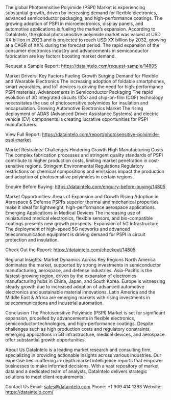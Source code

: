 The global Photosensitive Polyimide (PSPI) Market is experiencing substantial growth, driven by increasing demand for flexible electronics, advanced semiconductor packaging, and high-performance coatings. The growing adoption of PSPI in microelectronics, display panels, and automotive applications is fueling the market’s expansion.
According to DataIntelo, the global photosensitive polyimide market was valued at USD XX billion in 2023 and is projected to reach USD XX billion by 2032, growing at a CAGR of XX% during the forecast period. The rapid expansion of the consumer electronics industry and advancements in semiconductor fabrication are key factors boosting market demand.

Request a Sample Report: https://dataintelo.com/request-sample/14805

Market Drivers: Key Factors Fueling Growth
Surging Demand for Flexible and Wearable Electronics
The increasing adoption of foldable smartphones, smart wearables, and IoT devices is driving the need for high-performance PSPI materials.
Advancements in Semiconductor Packaging
The rapid evolution of 3D integrated circuits (ICs) and chip-on-film (COF) technology necessitates the use of photosensitive polyimides for insulation and encapsulation.
Growing Automotive Electronics Market
The rising deployment of ADAS (Advanced Driver Assistance Systems) and electric vehicle (EV) components is creating lucrative opportunities for PSPI manufacturers.

View Full Report: https://dataintelo.com/report/photosensitive-polyimide-pspi-market

Market Restraints: Challenges Hindering Growth
High Manufacturing Costs
The complex fabrication processes and stringent quality standards of PSPI contribute to higher production costs, limiting market penetration in cost-sensitive regions.
Stringent Environmental Regulations
Regulatory restrictions on chemical compositions and emissions impact the production and adoption of photosensitive polyimides in certain regions.

Enquire Before Buying: https://dataintelo.com/enquiry-before-buying/14805

Market Opportunities: Areas of Expansion and Growth
Rising Adoption in Aerospace & Defense
PSPI’s superior thermal and mechanical properties make it ideal for lightweight, high-performance aerospace applications.
Emerging Applications in Medical Devices
The increasing use of miniaturized medical electronics, flexible sensors, and bio-compatible coatings presents new growth prospects.
Expansion of 5G Infrastructure
The deployment of high-speed 5G networks and advanced telecommunication equipment is driving demand for PSPI in circuit protection and insulation.

Check Out the Report: https://dataintelo.com/checkout/14805

Regional Insights: Market Dynamics Across Key Regions
North America dominates the market, supported by strong investments in semiconductor manufacturing, aerospace, and defense industries.
Asia-Pacific is the fastest-growing region, driven by the expansion of electronics manufacturing hubs in China, Japan, and South Korea.
Europe is witnessing steady growth due to increased adoption of advanced automotive electronics and sustainable material innovations.
Latin America and the Middle East & Africa are emerging markets with rising investments in telecommunications and industrial automation.

Conclusion
The Photosensitive Polyimide (PSPI) Market is set for significant expansion, propelled by advancements in flexible electronics, semiconductor technologies, and high-performance coatings. Despite challenges such as high production costs and regulatory constraints, emerging applications in 5G infrastructure, medical devices, and aerospace offer substantial growth opportunities.

About Us
DataIntelo is a leading market research and consulting firm, specializing in providing actionable insights across various industries. Our expertise lies in offering in-depth market intelligence reports that empower businesses to make informed decisions. With a vast repository of market data and a dedicated team of analysts, DataIntelo delivers strategic solutions to meet client requirements.

Contact Us
Email: sales@dataintelo.com
Phone: +1 909 414 1393
Website: https://dataintelo.com/
 

